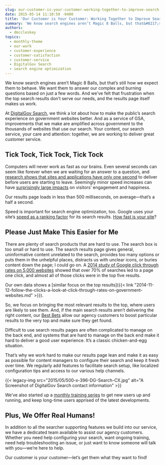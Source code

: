 ```yaml
---
slug: our-customer-is-your-customer-working-together-to-improve-search-on-gov-websites
date: 2015-05-14 11:10:59 -0400
title: 'Our Customer is Your Customer: Working Together to Improve Search on .Gov Websites'
summary: 'We know search engines aren’t Magic 8 Balls, but that&#8217;s still how we expect them to behave. We want them to answer our complex and burning questions based on just a few words. And we&#8217;ve felt that frustration when the top search results don&#8217;t serve our needs, and the results page itself makes us work.'
authors:
  - dmccleskey
topics:
  - monthly-theme
  - our-work
  - customer-experience
  - customer-satisfaction
  - customer-service
  - DigitalGov Search
  - search engine optimization
---
```


We know search engines aren’t Magic 8 Balls, but that&#8217;s still how we expect them to behave. We want them to answer our complex and burning questions based on just a few words. And we&#8217;ve felt that frustration when the top search results don&#8217;t serve our needs, and the results page itself makes us work.

At [DigitalGov Search](http://search.digitalgov.gov/), we think a lot about how to make the public&#8217;s search experience on government websites better. And as a service of GSA, improvements that we make are amplified across government to the thousands of websites that use our search. Your content, our search service, your care and attention: together, we are working to deliver great customer service.

## Tick Tock, Tick Tock, Tick Tock

Computers will never work as fast as our brains. Even several seconds can seem like forever when we are waiting for an answer to a question, and [research shows that sites and applications have only one second](http://www.aberdeen.com/research/5136/ra-performance-web-application/content.aspx) to deliver before users are starting to leave. Seemingly minor speed increases can have [surprisingly large impacts](http://googleresearch.blogspot.com/2009/06/speed-matters.html) on visitors’ engagement and happiness.

Our results page loads in less than 500 milliseconds, on average—that&#8217;s a half a second.

Speed is important for search engine optimization, too. Google uses your site’s [speed as a ranking factor](https://www.mattcutts.com/blog/site-speed/) for its search results. [How fast is your site](https://developers.google.com/speed/pagespeed/insights/?utm_source=blogspot&utm_campaign=mobile_ux)?

## Please Just Make This Easier for Me

There are plenty of search products that are hard to use. The search box is too small or hard to use. The search results page gives general, uninformative content unrelated to the search, provides too many options or puts them in the unhelpful places, distracts us with unclear icons, or buries content down the page; I could go on. A [2014 study of Google click through rates on 5,000 websites](https://moz.com/blog/google-organic-click-through-rates-in-2014) showed that over 70% of searches led to a page one click, and almost all of those clicks were in the top five results.

Our own data shows a [similar focus on the top results]({{< link "2014-11-12-follow-the-clicks-a-look-at-click-through-rates-on-government-websites.md" >}}).

So, we focus on bringing the most relevant results to the top, where users are likely to see them. And, if the main search results aren&#8217;t delivering the right content, our [Best Bets](http://search.digitalgov.gov/manual/best-bets-text.html) allow our agency customers to boost particular results to the very top and make sure they get found.

Difficult to use search results pages are often complicated to manage on the back end, and systems that are hard to manage on the back end make it hard to deliver a good user experience. It’s a classic chicken-and-egg situation.

That’s why we work hard to make our results page lean and make it as easy as possible for content managers to configure their search and keep it fresh over time. We regularly add features to facilitate search setup, like localized configuration tips and access to our various help channels.

{{< legacy-img src="2015/05/500-x-396-DG-Search-CX.jpg" alt="A Screenshot of DigitalGov Search contact information" >}}

We&#8217;ve also started up a [monthly training series](http://search.digitalgov.gov/manual/training) to get new users up and running, and keep long-time users apprised of the latest developments.

## Plus, We Offer Real Humans!

In addition to all the searcher supporting features we build into our service, we have a dedicated team available to assist our agency customers. Whether you need help configuring your search, want ongoing training, need help troubleshooting an issue, or just want to know someone will talk with you—we’re here to help.

Our customer is your customer—let&#8217;s get them what they want to find!